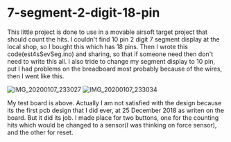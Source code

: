 # 7-segment-2-digit-18-pin

This little project is done to use in a movable airsoft target project that should count the hits. I couldn't find 10 pin 2 digit 7 segment display at the local shop, so I bought this which has 18 pins. Then I wrote this code(est4sSevSeg.ino) and sharing, so that if someone need then don't need to write this all. I also tride to change my segment display to 10 pin, put I had problems on the breadboard most probably because of the wires, then I went like this. 

![IMG_20200107_233027](https://user-images.githubusercontent.com/53571773/71927233-1717f680-31a6-11ea-8d1f-4e0a3ea00f2e.jpg) ![IMG_20200107_233034](https://user-images.githubusercontent.com/53571773/71927260-272fd600-31a6-11ea-9374-9d8bd2ba57cb.jpg)

My test board is above. Actually I am not satisfied with the design because its the first pcb design that I did ever, at 25 December 2018 as writen on the board. But it did its job. I made place for two buttons, one for the counting hits which would be changed to a sensor(I was thinking on force sensor), and the other for reset.
